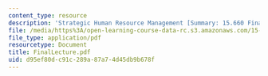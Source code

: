 ```yaml
---
content_type: resource
description: 'Strategic Human Resource Management [Summary: 15.660 Final Lecture]'
file: /media/https%3A/open-learning-course-data-rc.s3.amazonaws.com/15-660-strategic-hr-management-spring-2003/d95ef80dc91c289a87a74d45db9b678f_FinalLecture.pdf
file_type: application/pdf
resourcetype: Document
title: FinalLecture.pdf
uid: d95ef80d-c91c-289a-87a7-4d45db9b678f
---
```

